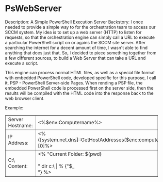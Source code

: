 # PsWebServer
Description: A Simple PowerShell Execution Server
Backstory: I once needed to provide a simple way to for the orchestration team to access our SCCM system.  My idea is to set up a web server (HTTP) to listen for requests, so that the orchestration engine can simply call a URL to execute a particular PowerShell script on or agains the SCCM site server.  After searching the internet for a decent amount of time, I wasn't able to find anything that does just that.  So, I decided to piece something together from a few different sources, to build a Web Server that can take a URL and execute a script.

This engine can process normal HTML files, as well as a special file format with embedded PowerShell code, developed specific for this purpose, I call it, PSP - PowerShell Server-side Pages. When rending a PSP file, the embedded PowerShell code is processed first on the server side, then the results will be compiled with the HTML code into the response back to the web browser client.

Example:
<div>
<html>
  <body>
	<table border=1>
		<tr>
			<td>Server Hostname: </td><td><%$env:Computername%></td>
		</tr>
		<tr>
			<td>IP Address: </td><td><%([system.net.dns]::GetHostAddresses($enc:computername).ipaddresstostring)[0]%></td>
		</tr>
		<tr>
			<td>C:\ Content: </d>
			<td>
				<% 
					"Current Folder: $(pwd) <br><br>"
					dir c:\ | % {"$_ <br>"}
				%>
			</td>
		</tr>
	</table>
  </body>
</html>
</div>
